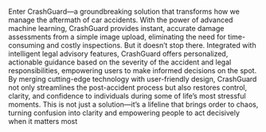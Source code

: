 Enter CrashGuard—a groundbreaking solution that transforms how we manage the aftermath of car accidents. With the power of advanced machine learning, CrashGuard provides instant, accurate damage assessments from a simple image upload, eliminating the need for time-consuming and costly inspections. But it doesn’t stop there. Integrated with intelligent legal advisory features, CrashGuard offers personalized, actionable guidance based on the severity of the accident and legal responsibilities, empowering users to make informed decisions on the spot. By merging cutting-edge technology with user-friendly design, CrashGuard not only streamlines the post-accident process but also restores control, clarity, and confidence to individuals during some of life’s most stressful moments. This is not just a solution—it’s a lifeline that brings order to chaos, turning confusion into clarity and empowering people to act decisively when it matters most
